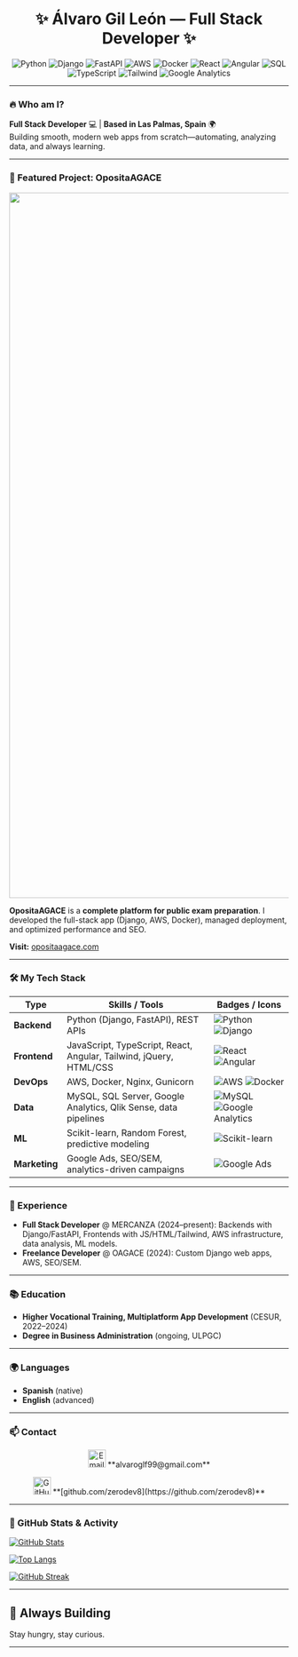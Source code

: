 <h1 align="center">✨ Álvaro Gil León — Full Stack Developer ✨</h1>
<p align="center">
  <img src="https://img.shields.io/badge/-Python-blue?logo=python&logoColor=white" alt="Python">
  <img src="https://img.shields.io/badge/-Django-green?logo=django&logoColor=white" alt="Django">
  <img src="https://img.shields.io/badge/-FastAPI-white?logo=fastapi" alt="FastAPI">
  <img src="https://img.shields.io/badge/-AWS-orange?logo=amazon&logoColor=white" alt="AWS">
  <img src="https://img.shields.io/badge/-Docker-blue?logo=docker" alt="Docker">
  <img src="https://img.shields.io/badge/-React-skyblue?logo=react" alt="React">
  <img src="https://img.shields.io/badge/-Angular-red?logo=angular" alt="Angular">
  <img src="https://img.shields.io/badge/-SQL-magenta?logo=mysql" alt="SQL">
  <img src="https://img.shields.io/badge/-TypeScript-cyan?logo=typescript" alt="TypeScript">
  <img src="https://img.shields.io/badge/-Tailwind-blue?logo=tailwindcss" alt="Tailwind">
  <img src="https://img.shields.io/badge/-Google%20Analytics-green?logo=googleanalytics" alt="Google Analytics">
</p>

---

### 🔥 Who am I?

**Full Stack Developer** 💻 | **Based in Las Palmas, Spain** 🌍  
Building smooth, modern web apps from scratch—automating, analyzing data, and always learning.

---

### 🚀 Featured Project: OpositaAGACE

<p align="center">
  <img width="2542" height="1271" alt="image" src="https://github.com/user-attachments/assets/877b6672-5f42-4e2b-846d-dc9dcc1863c5" />
</p>

**OpositaAGACE** is a **complete platform for public exam preparation**. I developed the full-stack app (Django, AWS, Docker), managed deployment, and optimized performance and SEO.

**Visit:** [opositaagace.com](https://opositaagace.com)

---

### 🛠️ My Tech Stack

| **Type**       | **Skills / Tools**                                                                                | **Badges / Icons**                        |
|----------------|------------------------------------------------------------------------------------------------|-------------------------------------------|
| **Backend**    | Python (Django, FastAPI), REST APIs                                                            | ![Python](https://img.shields.io/badge/-Python-informational?logo=python) ![Django](https://img.shields.io/badge/-Django-092E20?logo=django) |
| **Frontend**   | JavaScript, TypeScript, React, Angular, Tailwind, jQuery, HTML/CSS                              | ![React](https://img.shields.io/badge/-React-61DAFB?logo=react) ![Angular](https://img.shields.io/badge/-Angular-DD0031?logo=angular)        |
| **DevOps**     | AWS, Docker, Nginx, Gunicorn                                                                    | ![AWS](https://img.shields.io/badge/-AWS-FF9900?logo=amazon-aws) ![Docker](https://img.shields.io/badge/-Docker-2496ED?logo=docker)         |
| **Data**       | MySQL, SQL Server, Google Analytics, Qlik Sense, data pipelines                                | ![MySQL](https://img.shields.io/badge/-MySQL-4479A1?logo=mysql) ![Google Analytics](https://img.shields.io/badge/-Google%20Analytics-E37400?logo=googleanalytics) |
| **ML**         | Scikit-learn, Random Forest, predictive modeling                                                | ![Scikit-learn](https://img.shields.io/badge/-Scikit--F7931E?logo=scikit-learn) |
| **Marketing**  | Google Ads, SEO/SEM, analytics-driven campaigns                                                | ![Google Ads](https://img.shields.io/badge/-Google%20Ads-4285F4?logo=google-ads) |

---

### 💼 Experience

- **Full Stack Developer** @ MERCANZA (2024–present): Backends with Django/FastAPI, Frontends with JS/HTML/Tailwind, AWS infrastructure, data analysis, ML models.
- **Freelance Developer** @ OAGACE (2024): Custom Django web apps, AWS, SEO/SEM.

---

### 📚 Education

- **Higher Vocational Training, Multiplatform App Development** (CESUR, 2022–2024)
- **Degree in Business Administration** (ongoing, ULPGC)

---

### 🌍 Languages

- **Spanish** (native)
- **English** (advanced)

---

### 📫 Contact

<p align="center">
  <img src="https://i.imgur.com/mail.gif" width="32" alt="Email"/>
  **alvaroglf99@gmail.com**
</p>

<p align="center">
  <img src="https://i.imgur.com/github-mark.gif" width="32" alt="GitHub"/>
  **[github.com/zerodev8](https://github.com/zerodev8)**
</p>

---

### 🎯 GitHub Stats & Activity

[![GitHub Stats](https://github-readme-stats.vercel.app/api?username=zerodev8&show_icons=true&theme=radical&count_private=true)](https://github.com/zerodev8)

[![Top Langs](https://github-readme-stats.vercel.app/api/top-langs/?username=zerodev8&layout=compact&theme=radical)](https://github.com/zerodev8)

[![GitHub Streak](http://github-readme-streak-stats.herokuapp.com?user=zerodev8)](https://github.com/zerodev8)

---

## 🚧 Always Building

Stay hungry, stay curious.

---
